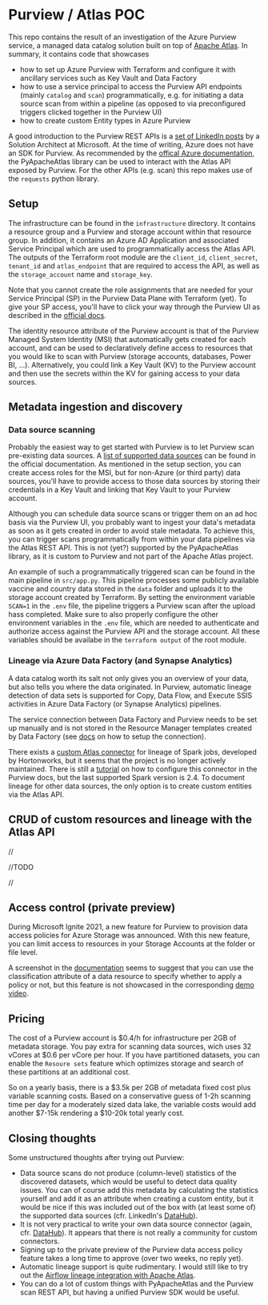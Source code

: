 # Purview / Atlas POC

This repo contains the result of an investigation of the Azure Purview service, a managed data catalog solution built on top of [Apache Atlas](https://atlas.apache.org/#/). In summary, it contains code that showcases

- how to set up Azure Purview with Terraform and configure it with ancillary services such as Key Vault and Data Factory
- how to use a service principal to access the Purview API endpoints (mainly `catalog` and `scan`) programmatically, e.g. for initiating a data source scan from within a pipeline (as opposed to via preconfigured triggers clicked together in the Purview UI)
- how to create custom Entity types in Azure Purview

A good introduction to the Purview REST APIs is a [set of LinkedIn posts](https://www.linkedin.com/pulse/azure-purview-rest-api-part-1-getting-started-raihan-alam) by a Solution Architect at Microsoft. At the time of writing, Azure does not have an SDK for Purview. As recommended by the [offical Azure documentation](https://www.youtube.com/watch?v=4qzjnMf1GN4), the PyApacheAtlas library can be used to interact with the Atlas API exposed by Purview. For the other APIs (e.g. scan) this repo makes use of the `requests` python library.

## Setup 

The infrastructure can be found in the `infrastructure` directory. It contains a resource group and a Purview and storage account within that resource group. In addition, it contains an Azure AD Application and associated Service Principal which are used to programmatically access the Atlas API. The outputs of the Terraform root module are the `client_id`, `client_secret`, `tenant_id` and `atlas_endpoint` that are required to access the API, as well as the `storage_account` name and `storage_key`. 

Note that you cannot create the role assignments that are needed for your Service Principal (SP) in the Purview Data Plane with Terraform (yet). To give your SP access, you'll have to click your way through the Purview UI as described in the [official docs](https://docs.microsoft.com/en-us/azure/purview/tutorial-using-rest-apis). 


The identity resource attribute of the Purview account is that of the Purview Managed System Identity (MSI) that automatically gets created for each account, and can be used to declaratively define access to resources that you would like to scan with Purview (storage accounts, databases, Power BI, ...). Alternatively, you could link a Key Vault (KV) to the Purview account and then use the secrets within the KV for gaining access to your data sources.

## Metadata ingestion and discovery

### Data source scanning 

Probably the easiest way to get started with Purview is to let Purview scan pre-existing data sources. A [list of supported data sources](https://docs.microsoft.com/en-us/azure/purview/purview-connector-overview) can be found in the official documentation. As mentioned in the setup section, you can create access roles for the MSI, but for non-Azure (or third party) data sources, you'll have to provide access to those data sources by storing their credentials in a Key Vault and linking that Key Vault to your Purview account. 

Although you can schedule data source scans or trigger them on an ad hoc basis via the Purview UI, you probably want to ingest your data's metadata as soon as it gets created in order to avoid stale metadata. To achieve this, you can trigger scans programmatically from within your data pipelines via the Atlas REST API. This is not (yet?) supported by the PyApacheAtlas library, as it is custom to Purview and not part of the Apache Atlas project. 

An example of such a programmatically triggered scan can be found in the main pipeline in `src/app.py`. This pipeline processes some publicly available vaccine and country data stored in the `data` folder and uploads it to the storage account created by Terraform. By setting the environment variable `SCAN=1` in the `.env` file, the pipeline triggers a Purview scan after the upload hass completed. Make sure to also properly configure the other environment variables in the `.env` file, which are needed to authenticate and authorize access against the Purview API and the storage account. All these variables should be availabe in the `terraform output` of the root module. 

### Lineage via Azure Data Factory (and Synapse Analytics)

A data catalog worth its salt not only gives you an overview of your data, but also tells you where the data originated. In Purview, automatic lineage detection of data sets is supported for Copy, Data Flow, and Execute SSIS activities in Azure Data Factory (or Synapse Analytics) pipelines.

The service connection between Data Factory and Purview needs to be set up manually and is not stored in the Resource Manager templates created by Data Factory (see [docs](https://docs.microsoft.com/en-us/azure/data-factory/connect-data-factory-to-azure-purview) on how to setup the connection). 

There exists a [custom Atlas connector](https://github.com/hortonworks-spark/spark-atlas-connector) for lineage of Spark jobs, developed by Hortonworks, but it seems that the project is no longer actively maintained. There is still a [tutorial](https://docs.microsoft.com/en-gb/azure/purview/how-to-lineage-spark-atlas-connector) on how to configure this connector in the Purview docs, but the last supported Spark version is 2.4. To document lineage for other data sources, the only option is to create custom entities via the Atlas API.

## CRUD of custom resources and lineage with the Atlas API


//

//TODO 

//



## Access control (private preview)

During Microsoft Ignite 2021, a new feature for Purview to provision data access policies for Azure Storage was announced. With this new feature, you can limit access to resources in your Storage Accounts at the folder or file level.

A screenshot in the [documentation](https://docs.microsoft.com/en-gb/azure/purview/how-to-access-policies-storage) seems to suggest that you can use the classification attribute of a data resource to specify whether to apply a policy or not, but this feature is not showcased in the corresponding [demo video](https://www.youtube.com/watch?v=CFE8ltT19Ss). 

## Pricing

The cost of a Purview account is $0.4/h for infrastructure per 2GB of metadata storage. You pay extra for scanning data sources, wich uses 32 vCores at $0.6 per vCore per hour. If you have partitioned datasets, you can enable the `Resoure sets` feature which optimizes storage and search of these partitions at an additional cost. 

So on a yearly basis, there is a $3.5k per 2GB of metadata fixed cost plus variable scanning costs. Based on a conservative guess of 1-2h scanning time per day for a moderately sized data lake, the variable costs would add another $7-15k rendering a $10-20k total yearly cost. 

## Closing thoughts

Some unstructured thoughts after trying out Purview: 

- Data source scans do not produce (column-level) statistics of the discovered datasets, which would be useful to detect data quality issues. You can of course add this metadata by calculating the statistics yourself and add it as an attribute when creating a custom entity, but it would be nice if this was included out of the box with (at least some of) the supported data sources (cfr. LinkedIn's [DataHub](https://datahubproject.io/)). 
- It is not very practical to write your own data source connector (again, cfr. [DataHub](https://datahubproject.io/docs/metadata-ingestion/adding-source)). It appears that there is not really a community for custom connectors. 
- Signing up to the private preview of the Purview data access policy feature takes a long time to approve (over two weeks, no reply yet).
- Automatic lineage support is quite rudimentary. I would still like to try out the [Airflow lineage integration with Apache Atlas](https://airflow.apache.org/docs/apache-airflow/1.10.4/lineage.html).
- You can do a lot of custom things with PyApacheAtlas and the Purview scan REST API, but having a unified Purview SDK would be useful.

